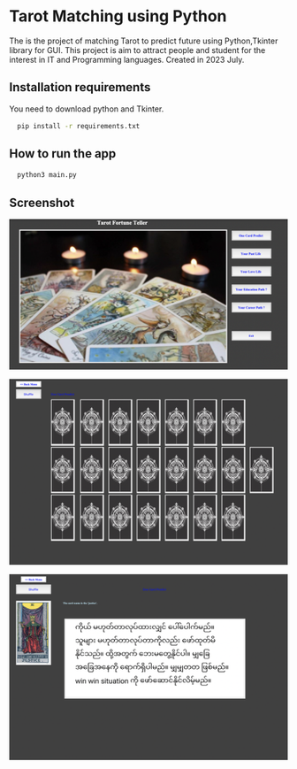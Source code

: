 
# Tarot Matching using Python 

The is the project of matching Tarot to predict future using Python,Tkinter library for GUI. This project is aim to attract people and student for the interest in IT and Programming languages.
Created in 2023 July.

## Installation requirements
You need to download python and Tkinter.

```bash
  pip install -r requirements.txt
```
    
## How to run the app

```bash
  python3 main.py
```
    
## Screenshot

![App Screenshot](Screeshoot/Home.png)

![App Screenshot](Screeshoot/Shuffle.png)

![App Screenshot](Screeshoot/Ans.png)
